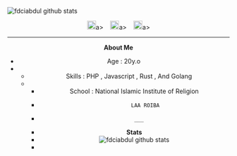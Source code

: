 ![fdciabdul github stats](https://raw.githubusercontent.com/fdciabdul/fdciabdul/master/computer-programming-anime-programming-language-thread-animation-gril-f6c2888a88588db1f063bcfcbc84e6cf.png)

<center>
  <a href=https://fb.me/fdciabdul><img src=https://image.flaticon.com/icons/svg/174/174848.svg alt=alt text width=20 height=20></a>a>      &nbsp;&nbsp;   <a href=https://instagram.com/fdciabdul><img src=https://image.flaticon.com/icons/svg/174/174855.svg alt=alt text width=20 height=20></a>a>
   &nbsp;&nbsp; 
  <a href=https://pinterest.com/fdciabdul><img src=https://image.flaticon.com/icons/svg/174/174863.svg alt=alt text width=20 height=20></a>a>



  ___

  **About Me**

  - Age : 20y.o
  - - Skills : PHP , Javascript , Rust , And Golang
    - - School : National Islamic Institute of Religion
      -            LAA ROIBA
      -        ___
      -    **Stats**
      -    ![fdciabdul github stats](https://github-readme-stats.vercel.app/api?username=fdciabdul&show_icons=true&title_color=fff&icon_color=79ff97&text_color=9f9f9f&bg_color=151515)
      -    
</center>
